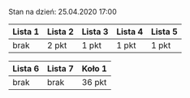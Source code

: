 Stan na dzień: 25.04.2020 17:00

| Lista 1 | Lista 2 | Lista 3 | Lista 4 | Lista 5 |
|---|---|---|---|---|
| brak | 2 pkt | 1 pkt | 1 pkt | 1 pkt |

| Lista 6 | Lista 7 | Koło 1 |
|---|---|---|
| brak | brak | 36 pkt |
